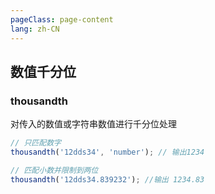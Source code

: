 ```yaml
---
pageClass: page-content
lang: zh-CN
---
```


## 数值千分位

### thousandth

对传入的数值或字符串数值进行千分位处理

```js
// 只匹配数字
thousandth('12dds34', 'number'); // 输出1234

// 匹配小数并限制到两位
thousandth('12dds34.839232'); //输出 1234.83
```

